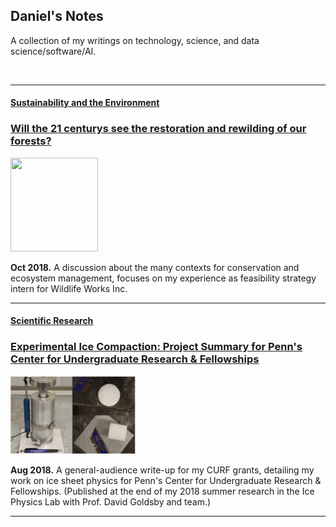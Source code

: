 ## Daniel's Notes

A collection of my writings on technology, science, and data science/software/AI. 

<br>

---

#### <ins> Sustainability and the Environment </ins>

### [Will the 21 centurys see the restoration and rewilding of our forests?](blogs/psr_redd_blog.md)

<img src="images/redd_blog.png?raw=true" width="140" height="150"> 

**Oct 2018.** A discussion about the many contexts for conservation and ecosystem management, focuses on my experience as feasibility strategy intern for Wildlife Works Inc. 

---

#### <ins> Scientific Research </ins>

### [Experimental Ice Compaction: Project Summary for Penn's Center for Undergraduate Research & Fellowships](blogs/exp_ice_blog.md)
 
<img src="images/rig.png?raw=true" width="200" height="125">
 
**Aug 2018.** A general-audience write-up for my CURF grants, detailing my work on ice sheet physics for Penn's Center for Undergraduate Research & Fellowships. (Published at the end of my 2018 summer research in the Ice Physics Lab with Prof. David Goldsby and team.) 

---



